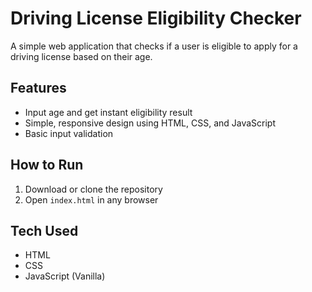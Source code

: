 # Driving License Eligibility Checker

A simple web application that checks if a user is eligible to apply for a driving license based on their age.

## Features
- Input age and get instant eligibility result
- Simple, responsive design using HTML, CSS, and JavaScript
- Basic input validation

## How to Run
1. Download or clone the repository
2. Open `index.html` in any browser

## Tech Used
- HTML
- CSS
- JavaScript (Vanilla)
